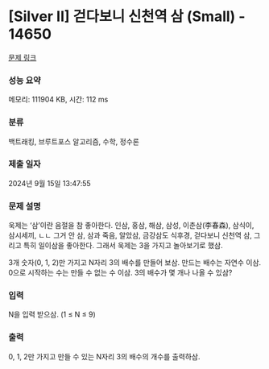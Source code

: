 # [Silver II] 걷다보니 신천역 삼 (Small) - 14650 

[문제 링크](https://www.acmicpc.net/problem/14650) 

### 성능 요약

메모리: 111904 KB, 시간: 112 ms

### 분류

백트래킹, 브루트포스 알고리즘, 수학, 정수론

### 제출 일자

2024년 9월 15일 13:47:55

### 문제 설명

<p>욱제는 ‘삼’이란 음절을 참 좋아한다. 인삼, 홍삼, 해삼, 삼성, 이춘삼(李春森), 삼식이, 삼시세끼, ㄴㄴ 그거 안 삼, 삼과 죽음, 알았삼, 금강삼도 식후경, 걷다보니 신천역 삼, 그리고 특히 일이삼을 좋아한다. 그래서 욱제는 3을 가지고 놀아보기로 했삼.</p>

<p>3개 숫자(0, 1, 2)만 가지고 N자리 3의 배수를 만들어 보삼. 만드는 배수는 자연수 이삼. 0으로 시작하는 수는 만들 수 없는 수 이삼. 3의 배수가 몇 개나 나올 수 있삼?</p>

### 입력 

 <p>N을 입력 받으삼. (1 ≤ N ≤ 9)</p>

### 출력 

 <p>0, 1, 2만 가지고 만들 수 있는 N자리 3의 배수의 개수를 출력하삼.</p>

